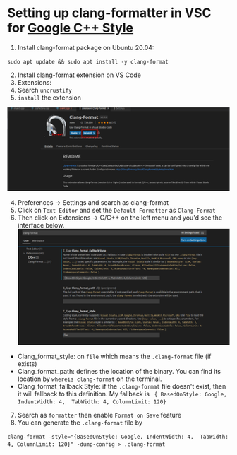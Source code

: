 # Setting up clang-formatter in VSC for [Google C++ Style](https://google.github.io/styleguide/cppguide.html)

1. Install clang-format package on Ubuntu 20.04:

`sudo apt update && sudo apt install -y clang-format`

2. Install clang-format extension on VS Code
1. Extensions:
2. Search `uncrustify`
3. `install` the extension

![extension](pics/1.png)

4. Preferences -> Settings and search as clang-format
5. Click on `Text Editor` and set the `Default Formatter` as `Clang-Format`
6. Then click on Extensions -> C/C++ on the left menu and you'd see the interface below.
![clang-formatter](pics/2.png)
- Clang_format_style: on `file` which means the `.clang-format` file (if exists)
- Clang_format_path: defines the location of the binary. You can find its location by `whereis clang-format` on the terminal.
- Clang_format_fallback Style: if the `.clang-format` file doesn't exist, then it will fallback to this definition. My fallback is ` { BasedOnStyle: Google, IndentWidth: 4,  TabWidth: 4, ColumnLimit: 120}`
7. Search as `formatter` then enable `Format on Save` feature
8. You can generate the `.clang-format` file by 

`clang-format -style="{BasedOnStyle: Google, IndentWidth: 4,  TabWidth: 4, ColumnLimit: 120}" -dump-config > .clang-format`